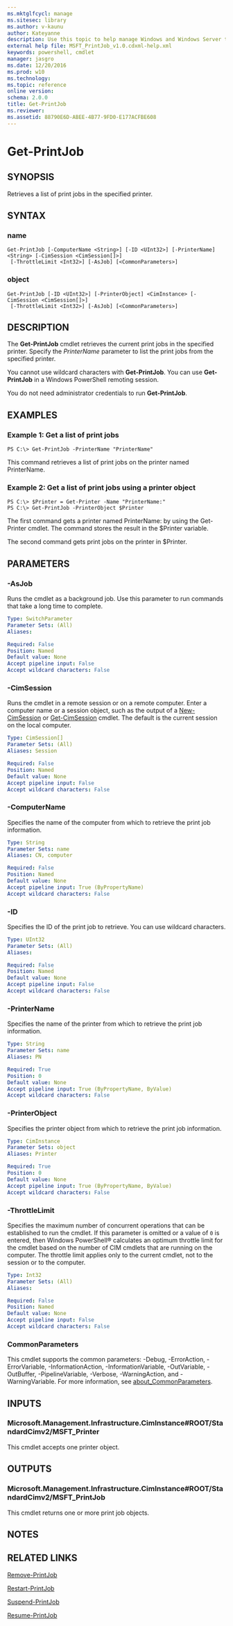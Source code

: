 ```yaml
---
ms.mktglfcycl: manage
ms.sitesec: library
ms.author: v-kaunu
author: Kateyanne
description: Use this topic to help manage Windows and Windows Server technologies with Windows PowerShell.
external help file: MSFT_PrintJob_v1.0.cdxml-help.xml
keywords: powershell, cmdlet
manager: jasgro
ms.date: 12/20/2016
ms.prod: w10
ms.technology: 
ms.topic: reference
online version: 
schema: 2.0.0
title: Get-PrintJob
ms.reviewer:
ms.assetid: 88790E6D-ABEE-4B77-9FD0-E177ACFBE608
---
```


# Get-PrintJob

## SYNOPSIS
Retrieves a list of print jobs in the specified printer.

## SYNTAX

### name
```
Get-PrintJob [-ComputerName <String>] [-ID <UInt32>] [-PrinterName] <String> [-CimSession <CimSession[]>]
 [-ThrottleLimit <Int32>] [-AsJob] [<CommonParameters>]
```

### object
```
Get-PrintJob [-ID <UInt32>] [-PrinterObject] <CimInstance> [-CimSession <CimSession[]>]
 [-ThrottleLimit <Int32>] [-AsJob] [<CommonParameters>]
```

## DESCRIPTION
The **Get-PrintJob** cmdlet retrieves the current print jobs in the specified printer.
Specify the *PrinterName* parameter to list the print jobs from the specified printer.

You cannot use wildcard characters with **Get-PrintJob**.
You can use **Get-PrintJob** in a Windows PowerShell remoting session.

You do not need administrator credentials to run **Get-PrintJob**.

## EXAMPLES

### Example 1: Get a list of print jobs
```
PS C:\> Get-PrintJob -PrinterName "PrinterName"
```

This command retrieves a list of print jobs on the printer named PrinterName.

### Example 2: Get a list of print jobs using a printer object
```
PS C:\> $Printer = Get-Printer -Name "PrinterName:"
PS C:\> Get-PrintJob -PrinterObject $Printer
```

The first command gets a printer named PrinterName: by using the Get-Printer cmdlet.
The command stores the result in the $Printer variable.

The second command gets print jobs on the printer in $Printer.

## PARAMETERS

### -AsJob
Runs the cmdlet as a background job. Use this parameter to run commands that take a long time to complete.

```yaml
Type: SwitchParameter
Parameter Sets: (All)
Aliases: 

Required: False
Position: Named
Default value: None
Accept pipeline input: False
Accept wildcard characters: False
```

### -CimSession
Runs the cmdlet in a remote session or on a remote computer.
Enter a computer name or a session object, such as the output of a [New-CimSession](http://go.microsoft.com/fwlink/p/?LinkId=227967) or [Get-CimSession](http://go.microsoft.com/fwlink/p/?LinkId=227966) cmdlet.
The default is the current session on the local computer.

```yaml
Type: CimSession[]
Parameter Sets: (All)
Aliases: Session

Required: False
Position: Named
Default value: None
Accept pipeline input: False
Accept wildcard characters: False
```

### -ComputerName
Specifies the name of the computer from which to retrieve the print job information.

```yaml
Type: String
Parameter Sets: name
Aliases: CN, computer

Required: False
Position: Named
Default value: None
Accept pipeline input: True (ByPropertyName)
Accept wildcard characters: False
```

### -ID
Specifies the ID of the print job to retrieve.
You can use wildcard characters.

```yaml
Type: UInt32
Parameter Sets: (All)
Aliases: 

Required: False
Position: Named
Default value: None
Accept pipeline input: False
Accept wildcard characters: False
```

### -PrinterName
Specifies the name of the printer from which to retrieve the print job information.

```yaml
Type: String
Parameter Sets: name
Aliases: PN

Required: True
Position: 0
Default value: None
Accept pipeline input: True (ByPropertyName, ByValue)
Accept wildcard characters: False
```

### -PrinterObject
Specifies the printer object from which to retrieve the print job information.

```yaml
Type: CimInstance
Parameter Sets: object
Aliases: Printer

Required: True
Position: 0
Default value: None
Accept pipeline input: True (ByPropertyName, ByValue)
Accept wildcard characters: False
```

### -ThrottleLimit
Specifies the maximum number of concurrent operations that can be established to run the cmdlet.
If this parameter is omitted or a value of `0` is entered, then Windows PowerShell® calculates an optimum throttle limit for the cmdlet based on the number of CIM cmdlets that are running on the computer.
The throttle limit applies only to the current cmdlet, not to the session or to the computer.

```yaml
Type: Int32
Parameter Sets: (All)
Aliases: 

Required: False
Position: Named
Default value: None
Accept pipeline input: False
Accept wildcard characters: False
```

### CommonParameters
This cmdlet supports the common parameters: -Debug, -ErrorAction, -ErrorVariable, -InformationAction, -InformationVariable, -OutVariable, -OutBuffer, -PipelineVariable, -Verbose, -WarningAction, and -WarningVariable. For more information, see [about_CommonParameters](http://go.microsoft.com/fwlink/?LinkID=113216).

## INPUTS

### Microsoft.Management.Infrastructure.CimInstance#ROOT/StandardCimv2/MSFT_Printer
This cmdlet accepts one printer object.

## OUTPUTS

### Microsoft.Management.Infrastructure.CimInstance#ROOT/StandardCimv2/MSFT_PrintJob
This cmdlet returns one or more print job objects.

## NOTES

## RELATED LINKS

[Remove-PrintJob](./Remove-PrintJob.md)

[Restart-PrintJob](./Restart-PrintJob.md)

[Suspend-PrintJob](./Suspend-PrintJob.md)

[Resume-PrintJob](./Resume-PrintJob.md)

